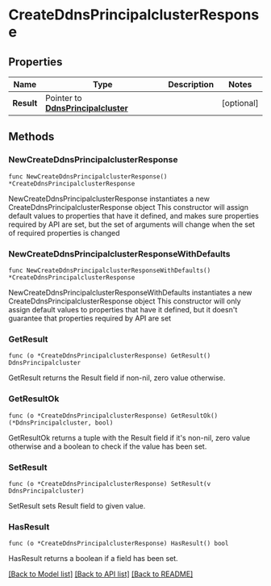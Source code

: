 # CreateDdnsPrincipalclusterResponse

## Properties

Name | Type | Description | Notes
------------ | ------------- | ------------- | -------------
**Result** | Pointer to [**DdnsPrincipalcluster**](DdnsPrincipalcluster.md) |  | [optional] 

## Methods

### NewCreateDdnsPrincipalclusterResponse

`func NewCreateDdnsPrincipalclusterResponse() *CreateDdnsPrincipalclusterResponse`

NewCreateDdnsPrincipalclusterResponse instantiates a new CreateDdnsPrincipalclusterResponse object
This constructor will assign default values to properties that have it defined,
and makes sure properties required by API are set, but the set of arguments
will change when the set of required properties is changed

### NewCreateDdnsPrincipalclusterResponseWithDefaults

`func NewCreateDdnsPrincipalclusterResponseWithDefaults() *CreateDdnsPrincipalclusterResponse`

NewCreateDdnsPrincipalclusterResponseWithDefaults instantiates a new CreateDdnsPrincipalclusterResponse object
This constructor will only assign default values to properties that have it defined,
but it doesn't guarantee that properties required by API are set

### GetResult

`func (o *CreateDdnsPrincipalclusterResponse) GetResult() DdnsPrincipalcluster`

GetResult returns the Result field if non-nil, zero value otherwise.

### GetResultOk

`func (o *CreateDdnsPrincipalclusterResponse) GetResultOk() (*DdnsPrincipalcluster, bool)`

GetResultOk returns a tuple with the Result field if it's non-nil, zero value otherwise
and a boolean to check if the value has been set.

### SetResult

`func (o *CreateDdnsPrincipalclusterResponse) SetResult(v DdnsPrincipalcluster)`

SetResult sets Result field to given value.

### HasResult

`func (o *CreateDdnsPrincipalclusterResponse) HasResult() bool`

HasResult returns a boolean if a field has been set.


[[Back to Model list]](../README.md#documentation-for-models) [[Back to API list]](../README.md#documentation-for-api-endpoints) [[Back to README]](../README.md)


